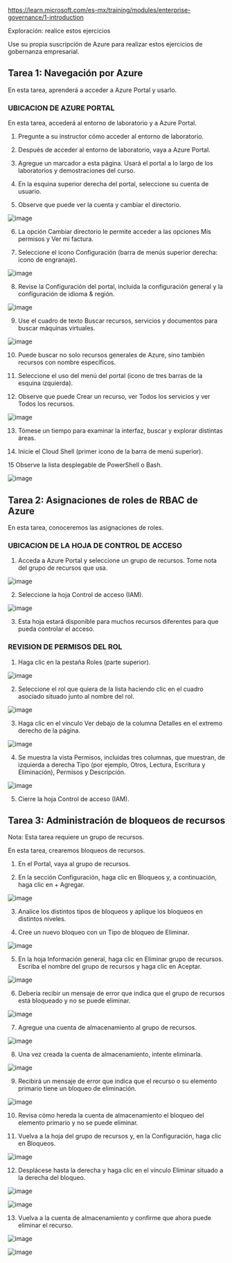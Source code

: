 https://learn.microsoft.com/es-mx/training/modules/enterprise-governance/1-introduction

Exploración: realice estos ejercicios

Use su propia suscripción de Azure para realizar estos ejercicios de gobernanza empresarial.

## Tarea 1: Navegación por Azure

En esta tarea, aprenderá a acceder a Azure Portal y usarlo.

### UBICACION DE AZURE PORTAL

En esta tarea, accederá al entorno de laboratorio y a Azure Portal.

1. Pregunte a su instructor cómo acceder al entorno de laboratorio.

2. Después de acceder al entorno de laboratorio, vaya a Azure Portal.

3. Agregue un marcador a esta página. Usará el portal a lo largo de los laboratorios y demostraciones del curso.

4. En la esquina superior derecha del portal, seleccione su cuenta de usuario.

5. Observe que puede ver la cuenta y cambiar el directorio.

![image](https://user-images.githubusercontent.com/110675810/191337027-20e88800-6531-4683-a58c-a4555450d235.png)

6. La opción Cambiar directorio le permite acceder a las opciones Mis permisos y Ver mi factura.

7. Seleccione el icono Configuración (barra de menús superior derecha: icono de engranaje).

![image](https://user-images.githubusercontent.com/110675810/191337386-d5d2dcc2-ee9c-4261-bcae-a48d5f26d4ef.png)

8. Revise la Configuración del portal, incluida la configuración general y la configuración de idioma & región.

![image](https://user-images.githubusercontent.com/110675810/191337492-c87d3489-4005-4736-8197-91eb080b0318.png)

9. Use el cuadro de texto Buscar recursos, servicios y documentos para buscar máquinas virtuales.

![image](https://user-images.githubusercontent.com/110675810/191337665-16a096af-81d7-4956-bc09-abb0ccac8857.png)

10. Puede buscar no solo recursos generales de Azure, sino también recursos con nombre específicos.

11. Seleccione el uso del menú del portal (icono de tres barras de la esquina izquierda).

12. Observe que puede Crear un recurso, ver Todos los servicios y ver Todos los recursos.

![image](https://user-images.githubusercontent.com/110675810/191337880-eb8047bc-946d-4f31-a11a-9c0a78a47e70.png)

13. Tómese un tiempo para examinar la interfaz, buscar y explorar distintas áreas.

14. Inicie el Cloud Shell (primer icono de la barra de menú superior).

15 Observe la lista desplegable de PowerShell o Bash.

![image](https://user-images.githubusercontent.com/110675810/191338331-0f64b20f-0a82-435a-abcb-959915ec136c.png)


## Tarea 2: Asignaciones de roles de RBAC de Azure
En esta tarea, conoceremos las asignaciones de roles.

### UBICACION DE LA HOJA DE CONTROL DE ACCESO

1. Acceda a Azure Portal y seleccione un grupo de recursos. Tome nota del grupo de recursos que usa.

![image](https://user-images.githubusercontent.com/110675810/191339716-2939b062-9b79-4681-8be7-dd1efd87356f.png)

2. Seleccione la hoja Control de acceso (IAM).

![image](https://user-images.githubusercontent.com/110675810/191339816-dea9417f-f78b-4cf2-90dd-87b8a4d697a3.png)

3. Esta hoja estará disponible para muchos recursos diferentes para que pueda controlar el acceso.

### REVISION DE PERMISOS DEL ROL

1. Haga clic en la pestaña Roles (parte superior).

![image](https://user-images.githubusercontent.com/110675810/191340059-ee3fc821-55c8-4b37-8b3b-300e355fc607.png)

2. Seleccione el rol que quiera de la lista haciendo clic en el cuadro asociado situado junto al nombre del rol.

![image](https://user-images.githubusercontent.com/110675810/191340303-cdc5b274-f1f8-4bf0-964f-fd46d359c61a.png)

3. Haga clic en el vínculo Ver debajo de la columna Detalles en el extremo derecho de la página.

![image](https://user-images.githubusercontent.com/110675810/191340425-4c82fcd6-a03c-4c4f-9f5f-f31c8b62df7e.png)

4. Se muestra la vista Permisos, incluidas tres columnas, que muestran, de izquierda a derecha Tipo (por ejemplo, Otros, Lectura, Escritura y Eliminación), Permisos y Descripción.

![image](https://user-images.githubusercontent.com/110675810/191340610-03b379ee-ac8b-4212-bfad-63c53afc56d2.png)

5. Cierre la hoja Control de acceso (IAM).


## Tarea 3: Administración de bloqueos de recursos
Nota: Esta tarea requiere un grupo de recursos.

En esta tarea, crearemos bloqueos de recursos.

1. En el Portal, vaya al grupo de recursos.

2. En la sección Configuración, haga clic en Bloqueos y, a continuación, haga clic en + Agregar.

![image](https://user-images.githubusercontent.com/110675810/191341345-86edb861-4d02-4c7e-b044-b6960f54d71f.png)

3. Analice los distintos tipos de bloqueos y aplique los bloqueos en distintos niveles.

4. Cree un nuevo bloqueo con un Tipo de bloqueo de Eliminar.

![image](https://user-images.githubusercontent.com/110675810/191341612-0218cd58-86af-4792-b72e-5f030f760b02.png)

5. En la hoja Información general, haga clic en Eliminar grupo de recursos. Escriba el nombre del grupo de recursos y haga clic en Aceptar.

![image](https://user-images.githubusercontent.com/110675810/191342256-2adb0c81-ea67-489f-aeeb-69dfbba1e9d6.png)

6. Debería recibir un mensaje de error que indica que el grupo de recursos está bloqueado y no se puede eliminar.

![image](https://user-images.githubusercontent.com/110675810/191342401-84950fcd-d269-4224-a349-6a270b0bd5cb.png)

7. Agregue una cuenta de almacenamiento al grupo de recursos.

![image](https://user-images.githubusercontent.com/110675810/191343302-82423980-3992-411d-aa2f-ebbadfc2e58a.png)

8. Una vez creada la cuenta de almacenamiento, intente eliminarla.

![image](https://user-images.githubusercontent.com/110675810/191343447-60143f40-29db-4dde-8e96-c42c0ef93cd4.png)

9. Recibirá un mensaje de error que indica que el recurso o su elemento primario tiene un bloqueo de eliminación.

![image](https://user-images.githubusercontent.com/110675810/191343522-34a36594-2485-4774-8706-21dc3ff12668.png)

10. Revisa cómo hereda la cuenta de almacenamiento el bloqueo del elemento primario y no se puede eliminar.

11. Vuelva a la hoja del grupo de recursos y, en la Configuración, haga clic en Bloqueos.

![image](https://user-images.githubusercontent.com/110675810/191343708-3b6aa107-6c15-48a2-85d4-660d3e5f478c.png)

12. Desplácese hasta la derecha y haga clic en el vínculo Eliminar situado a la derecha del bloqueo.

![image](https://user-images.githubusercontent.com/110675810/191343849-ab4ce470-237a-4973-8f26-9504a5568161.png)

![image](https://user-images.githubusercontent.com/110675810/191343924-d6b0001a-a9e7-40f4-b8b9-e0882f79283b.png)

13. Vuelva a la cuenta de almacenamiento y confirme que ahora puede eliminar el recurso.

![image](https://user-images.githubusercontent.com/110675810/191344051-1c6c9353-e161-4606-ade9-80f2dfe06efc.png)

![image](https://user-images.githubusercontent.com/110675810/191344161-6e7d56f5-8033-4914-912a-59924abfbb02.png)
